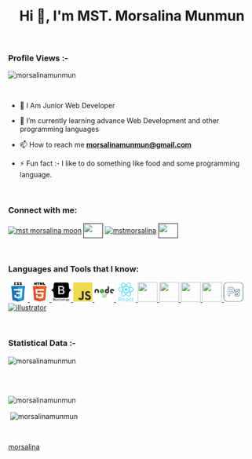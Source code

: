 <h1 align="center">Hi 👋, I'm MST. Morsalina Munmun</h1>

<br>

<p align="right"> <h3>Profile Views :-</h3> <img src="https://komarev.com/ghpvc/?username=morsalinamunmun&label=Profile%20views&color=0e75b6&style=flat"
    alt="morsalinamunmun" /> 
  </p>

<br>

- 🔭 I Am Junior Web Developer
- 🌱 I’m currently learning advance Web Development and other programming languages

- 📫 How to reach me **morsalinamunmun@gmail.com**

- ⚡ Fun fact :- I like to do something like food and some programming language.

<br>

<h3 align="left">Connect with me:</h3>
<p align="left">
  <a href="https://www.linkedin.com/in/mst-morsalina-munmun-974460285/" target="blank"><img align="center"
      src="https://raw.githubusercontent.com/rahuldkjain/github-profile-readme-generator/master/src/images/icons/Social/linked-in-alt.svg"
      alt="mst morsalina moon" height="30" width="40" /></a>
  <a href="" target="blank"><img align="center"
      src="https://raw.githubusercontent.com/rahuldkjain/github-profile-readme-generator/master/src/images/icons/Social/facebook.svg"
      alt="" height="30" width="40" /></a>
  <a href="https://www.instagram.com/mstmorsalina/" target="blank"><img align="center"
      src="https://raw.githubusercontent.com/rahuldkjain/github-profile-readme-generator/master/src/images/icons/Social/instagram.svg"
      alt="mstmorsalina" height="30" width="40" /></a>
 <a href="" target="blank"><img align="center"
      src="https://raw.githubusercontent.com/rahuldkjain/github-profile-readme-generator/master/src/images/icons/Social/twitter.svg"
      alt="" height="30" width="40" /></a>
</p>

<br>

<h3 align="left">Languages and Tools that I know:</h3>
<p align="left">   <a href="https://www.w3schools.com/css/" target="_blank"
    rel="noreferrer"> <img
      src="https://raw.githubusercontent.com/devicons/devicon/master/icons/css3/css3-original-wordmark.svg" alt="css3"
      width="40" height="40" /> </a> <a href="https://www.w3.org/html/" target="_blank" rel="noreferrer"> <img
      src="https://raw.githubusercontent.com/devicons/devicon/master/icons/html5/html5-original-wordmark.svg"
      alt="html5" width="40" height="40" />  <a href="https://getbootstrap.com" target="_blank" rel="noreferrer">
    <img src="https://raw.githubusercontent.com/devicons/devicon/master/icons/bootstrap/bootstrap-plain-wordmark.svg"
      alt="bootstrap" width="40" height="40" /> </a>
      </a>   <a href="https://developer.mozilla.org/en-US/docs/Web/JavaScript" target="_blank"
    rel="noreferrer"> <img
      src="https://raw.githubusercontent.com/devicons/devicon/master/icons/javascript/javascript-original.svg"
      alt="javascript" width="40" height="40" /> </a>   </a> <a href="https://nodejs.org" target="_blank" rel="noreferrer"> <img
      src="https://raw.githubusercontent.com/devicons/devicon/master/icons/nodejs/nodejs-original-wordmark.svg"
      alt="nodejs" width="40" height="40" /> </a> <a href="https://reactjs.org/" target="_blank" rel="noreferrer"> <img
      src="https://raw.githubusercontent.com/devicons/devicon/master/icons/react/react-original-wordmark.svg"
      alt="react" width="40" height="40" /> </a>  <a href="https://firebase.org/" target="_blank" rel="noreferrer">
      <img src="https://cdn.jsdelivr.net/gh/devicons/devicon/icons/firebase/firebase-plain.svg" width="40" height="40" /> </a>   <a href="https://tailwind.org/" target="_blank" rel="noreferrer">
      <img src="https://cdn.jsdelivr.net/gh/devicons/devicon/icons/tailwindcss/tailwindcss-plain.svg" width="40" height="40" /> </a> <a href="https://mongodb.org/" target="_blank" rel="noreferrer">
     <img src="https://cdn.jsdelivr.net/gh/devicons/devicon/icons/mongodb/mongodb-original.svg" width="40" height="40" /> </a>  <a href="https://express.org/" target="_blank" rel="noreferrer">
      <img src="https://cdn.jsdelivr.net/gh/devicons/devicon/icons/express/express-original.svg" width="40" height="40" /> </a>   <a href="https://www.photoshop.com/en" target="_blank"
    rel="noreferrer"> <img
      src="https://raw.githubusercontent.com/devicons/devicon/master/icons/photoshop/photoshop-line.svg" alt="photoshop"
      width="40" height="40" /> </a>   <a href="https://www.adobe.com/in/products/illustrator.html"
    target="_blank" rel="noreferrer"> <img
      src="https://www.vectorlogo.zone/logos/adobe_illustrator/adobe_illustrator-icon.svg" alt="illustrator" width="40"
      height="40" /> </a> </p>  

<br>

<h3>Statistical Data :-</h3>
<p><img align="center"
    src="https://github-readme-stats.vercel.app/api/top-langs?username=morsalinamunmun&show_icons=true&locale=en&bg_color=0d1117&text_color=ffffff&layout=compact"
    alt="morsalinamunmun" 
    bg_color=#808080/></p>

<br>



<br>

<p><img align="center" src="https://github-readme-streak-stats.herokuapp.com/?user=morsalinamunmun&theme=dark&background=0d1117&date_format=M%20j%5B%2C%20Y%5D" alt="morsalinamunmun" /></p>

<p>&nbsp;<img align="center" src="https://github-readme-stats.vercel.app/api?username=morsalinamunmun&show_icons=true&locale=en&bg_color=0d1117&text_color=ffffff&repo=convoychat"
    alt="morsalinamunmun" /></p>
      
<p align="left"> <a href="https://twitter.com/" target="blank"><img
      src="https://img.shields.io/twitter/follow/?logo=twitter&style=for-the-badge" alt="" /></a> </p>

[morsalina](https://github.com/morsalinamunmun)
